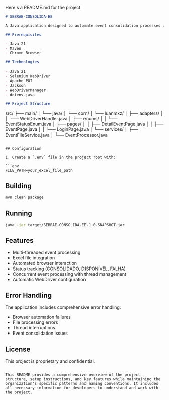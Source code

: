 
Here's a README.md for the project:

```markdown
# SEBRAE-CONSOLIDA-EE

A Java application designed to automate event consolidation processes using Selenium WebDriver.

## Prerequisites

- Java 21
- Maven
- Chrome Browser

## Technologies

- Java 21
- Selenium WebDriver
- Apache POI
- Jackson
- WebDriverManager
- dotenv-java

## Project Structure

```
src/
├── main/
│   └── java/
│       └── com/
│           └── luanmxz/
│               ├── adapters/
│               │   └── WebDriverHandler.java
│               ├── enums/
│               │   └── EventStatusEnum.java
│               ├── pages/
│               │   ├── DetailEventPage.java
│               │   ├── EventPage.java
│               │   └── LoginPage.java
│               └── services/
│                   ├── EventFileService.java
│                   └── EventProcessor.java
```

## Configuration

1. Create a `.env` file in the project root with:

```env
FILE_PATH=your_excel_file_path
```

## Building

```bash
mvn clean package
```

## Running

```bash
java -jar target/SEBRAE-CONSOLIDA-EE-1.0-SNAPSHOT.jar
```

## Features

- Multi-threaded event processing
- Excel file integration
- Automated browser interaction
- Status tracking (CONSOLIDADO, DISPONÍVEL, FALHA)
- Concurrent event processing with thread management
- Automatic WebDriver configuration

## Error Handling

The application includes comprehensive error handling:
- Browser automation failures
- File processing errors
- Thread interruptions
- Event consolidation issues

## License

This project is proprietary and confidential.
```

This README provides a comprehensive overview of the project structure, setup instructions, and key features while maintaining the organization's specific patterns and naming conventions. It includes all necessary information for developers to understand and work with the project.

